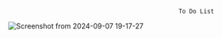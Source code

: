                                                     To Do List

![Screenshot from 2024-09-07 19-17-27](https://github.com/user-attachments/assets/7821963a-c0e1-4d6c-b6c7-bab59dbff471)

